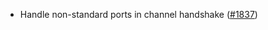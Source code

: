 - Handle non-standard ports in channel handshake
  ([#1837](https://github.com/informalsystems/ibc-rs/issues/1837))
